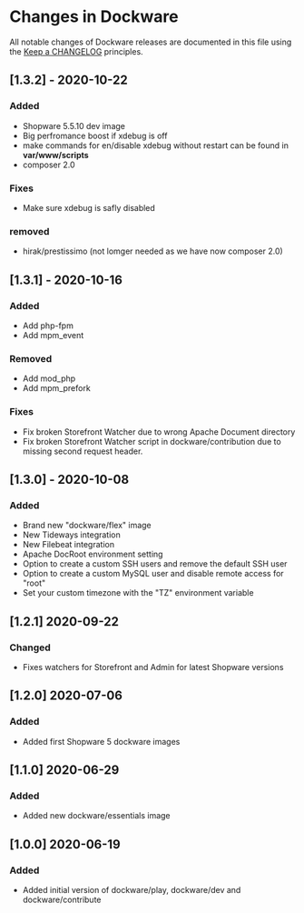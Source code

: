 # Changes in Dockware

All notable changes of Dockware releases are documented in this file 
using the [Keep a CHANGELOG](https://keepachangelog.com/) principles.

## [1.3.2] - 2020-10-22
### Added
 - Shopware 5.5.10 dev image
 - Big perfromance boost if xdebug is off
 - make commands for en/disable xdebug without restart can be found in **var/www/scripts**
 - composer 2.0
 
### Fixes
 - Make sure xdebug is safly disabled
 
 ### removed
 - hirak/prestissimo (not lomger needed as we have now composer 2.0)

## [1.3.1] - 2020-10-16

### Added
- Add php-fpm
- Add mpm_event

### Removed
- Add mod_php
- Add mpm_prefork 
 
### Fixes
- Fix broken Storefront Watcher due to wrong Apache Document directory
- Fix broken Storefront Watcher script in dockware/contribution due to missing second request header.



## [1.3.0] - 2020-10-08

### Added
- Brand new "dockware/flex" image
- New Tideways integration
- New Filebeat integration
- Apache DocRoot environment setting
- Option to create a custom SSH users and remove the default SSH user
- Option to create a custom MySQL user and disable remote access for "root"
- Set your custom timezone with the "TZ" environment variable


## [1.2.1] 2020-09-22

### Changed

* Fixes watchers for Storefront and Admin for latest Shopware versions


## [1.2.0] 2020-07-06

### Added

* Added first Shopware 5 dockware images


## [1.1.0] 2020-06-29

### Added

* Added new dockware/essentials image


## [1.0.0] 2020-06-19

### Added

* Added initial version of dockware/play, dockware/dev and dockware/contribute